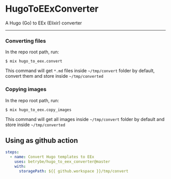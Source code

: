 # HugoToEExConverter

A Hugo (Go) to EEx (Elixir) converter

---

### Converting files

In the repo root path, run:

`$ mix hugo_to_eex.convert`

This command will get `*.md` files inside `~/tmp/convert` folder by default, convert
them and store inside `~/tmp/converted`

### Copying images

In the repo root path, run:

`$ mix hugo_to_eex.copy_images`

This command will get all images inside `~/tmp/convert` folder by default and store
inside `~/tmp/converted`

## Using as github action

```yaml
steps:
  - name: Convert Hugo templates to EEx
    uses: betrybe/hugo_to_eex_converter@master
    with:
      storagePath: ${{ github.workspace }}/tmp/convert
```
